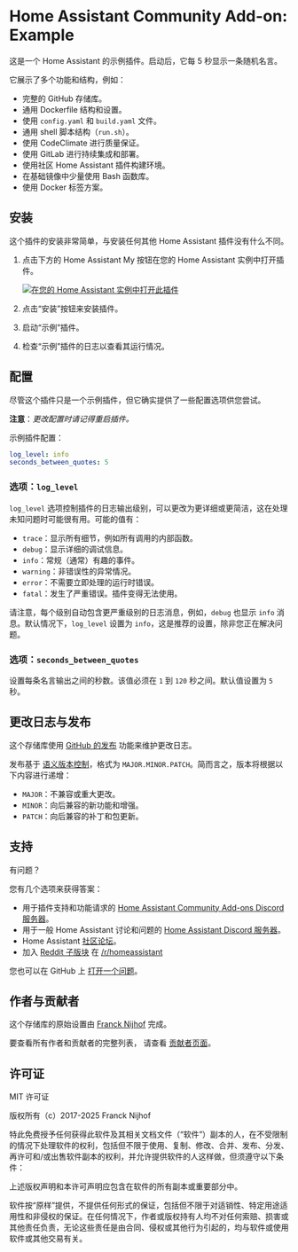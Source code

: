 # Home Assistant Community Add-on: Example

这是一个 Home Assistant 的示例插件。启动后，它每 5 秒显示一条随机名言。

它展示了多个功能和结构，例如：

- 完整的 GitHub 存储库。
- 通用 Dockerfile 结构和设置。
- 使用 `config.yaml` 和 `build.yaml` 文件。
- 通用 shell 脚本结构（`run.sh`）。
- 使用 CodeClimate 进行质量保证。
- 使用 GitLab 进行持续集成和部署。
- 使用社区 Home Assistant 插件构建环境。
- 在基础镜像中少量使用 Bash 函数库。
- 使用 Docker 标签方案。

## 安装

这个插件的安装非常简单，与安装任何其他 Home Assistant 插件没有什么不同。

1. 点击下方的 Home Assistant My 按钮在您的 Home Assistant 实例中打开插件。

   [![在您的 Home Assistant 实例中打开此插件][addon-badge]][ addon ]

1. 点击“安装”按钮来安装插件。
1. 启动“示例”插件。
1. 检查“示例”插件的日志以查看其运行情况。

## 配置

尽管这个插件只是一个示例插件，但它确实提供了一些配置选项供您尝试。

**注意**：_更改配置时请记得重启插件。_

示例插件配置：

```yaml
log_level: info
seconds_between_quotes: 5
```

### 选项：`log_level`

`log_level` 选项控制插件的日志输出级别，可以更改为更详细或更简洁，这在处理未知问题时可能很有用。可能的值有：

- `trace`：显示所有细节，例如所有调用的内部函数。
- `debug`：显示详细的调试信息。
- `info`：常规（通常）有趣的事件。
- `warning`：非错误性的异常情况。
- `error`：不需要立即处理的运行时错误。
- `fatal`：发生了严重错误。插件变得无法使用。

请注意，每个级别自动包含更严重级别的日志消息，例如，`debug` 也显示 `info` 消息。默认情况下，`log_level` 设置为 `info`，这是推荐的设置，除非您正在解决问题。

### 选项：`seconds_between_quotes`

设置每条名言输出之间的秒数。该值必须在 `1` 到 `120` 秒之间。默认值设置为 `5` 秒。

## 更改日志与发布

这个存储库使用 [GitHub 的发布][releases] 功能来维护更改日志。

发布基于 [语义版本控制][semver]，格式为 `MAJOR.MINOR.PATCH`。简而言之，版本将根据以下内容进行递增：

- `MAJOR`：不兼容或重大更改。
- `MINOR`：向后兼容的新功能和增强。
- `PATCH`：向后兼容的补丁和包更新。

## 支持

有问题？

您有几个选项来获得答案：

- 用于插件支持和功能请求的 [Home Assistant Community Add-ons Discord 服务器][discord]。
- 用于一般 Home Assistant 讨论和问题的 [Home Assistant Discord 服务器][discord-ha]。
- Home Assistant [社区论坛][forum]。
- 加入 [Reddit 子版块][reddit] 在 [/r/homeassistant][reddit]

您也可以在 GitHub 上 [打开一个问题][issue]。

## 作者与贡献者

这个存储库的原始设置由 [Franck Nijhof][frenck] 完成。

要查看所有作者和贡献者的完整列表，
请查看 [贡献者页面][contributors]。

## 许可证

MIT 许可证

版权所有（c）2017-2025 Franck Nijhof

特此免费授予任何获得此软件及其相关文档文件（“软件”）副本的人，在不受限制的情况下处理软件的权利，包括但不限于使用、复制、修改、合并、发布、分发、再许可和/或出售软件副本的权利，并允许提供软件的人这样做，但须遵守以下条件：

上述版权声明和本许可声明应包含在软件的所有副本或重要部分中。

软件按“原样”提供，不提供任何形式的保证，包括但不限于对适销性、特定用途适用性和非侵权的保证。在任何情况下，作者或版权持有人均不对任何索赔、损害或其他责任负责，无论这些责任是由合同、侵权或其他行为引起的，均与软件或使用软件或其他交易有关。

[addon-badge]: https://my.home-assistant.io/badges/supervisor_addon.svg
[addon]: https://my.home-assistant.io/redirect/supervisor_addon/?addon=a0d7b954_example&repository_url=https%3A%2F%2Fgithub.com%2Fhassio-addons%2Frepository
[contributors]: https://github.com/hassio-addons/addon-example/graphs/contributors
[discord-ha]: https://discord.gg/c5DvZ4e
[discord]: https://discord.me/hassioaddons
[forum]: https://community.home-assistant.io/t/repository-community-hass-io-add-ons/24705?u=frenck
[frenck]: https://github.com/frenck
[issue]: https://github.com/hassio-addons/addon-example/issues
[reddit]: https://reddit.com/r/homeassistant
[releases]: https://github.com/hassio-addons/addon-example/releases
[semver]: http://semver.org/spec/v2.0.0.html
